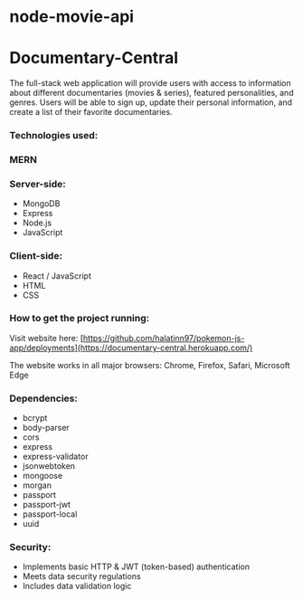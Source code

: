 # node-movie-api

# Documentary-Central

The full-stack web application will provide users with access to information about different documentaries (movies & series), featured personalities, and genres. Users will be able to sign up, update their personal information, and create a list of their favorite documentaries.

### Technologies used:

### MERN 
  ### Server-side:
  - MongoDB
  - Express
  - Node.js
  - JavaScript

  ### Client-side:
  - React / JavaScript
  - HTML
  - CSS

### How to get the project running:

Visit website here: [https://github.com/halatinn97/pokemon-js-app/deployments](https://documentary-central.herokuapp.com/)

The website works in all major browsers: Chrome, Firefox, Safari, Microsoft Edge


### Dependencies:

- bcrypt
- body-parser
- cors
- express
- express-validator
- jsonwebtoken
- mongoose
- morgan
- passport
- passport-jwt
- passport-local
- uuid

### Security:

- Implements basic HTTP & JWT (token-based) authentication
- Meets data security regulations
- Includes data validation logic
